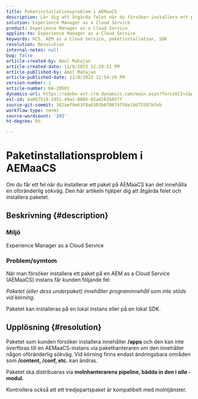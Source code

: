 ```yaml
---
title: Paketinstallationsproblem i AEMaaCS
description: Lär dig att åtgärda felet när du försöker installera ett paket på Adobe Experience Manager as a Cloud Service. Kontrollera att tredjepartspaketet är kompatibelt med molntjänster.
solution: Experience Manager as a Cloud Service
product: Experience Manager as a Cloud Service
applies-to: Experience Manager as a Cloud Service
keywords: KCS, AEM as a Cloud Service, paketinstallation, SDK
resolution: Resolution
internal-notes: null
bug: false
article-created-by: Amol Mahajan
article-created-date: 11/8/2023 12:28:51 PM
article-published-by: Amol Mahajan
article-published-date: 11/8/2023 12:54:39 PM
version-number: 2
article-number: KA-20501
dynamics-url: https://adobe-ent.crm.dynamics.com/main.aspx?forceUCI=1&pagetype=entityrecord&etn=knowledgearticle&id=ff700d5a-327e-ee11-8179-6045bd006b3d
exl-id: ba067519-2451-49a1-886b-02a42635057f
source-git-commit: 362aef9e63f8a0303b670074f58e19d75587bfeb
workflow-type: tm+mt
source-wordcount: '203'
ht-degree: 0%

---
```


# Paketinstallationsproblem i AEMaaCS


Om du får ett fel när du installerar ett paket på AEMaaCS kan det innehålla en oföränderlig sökväg. Den här artikeln hjälper dig att åtgärda felet och installera paketet.

## Beskrivning {#description}


### <b>Miljö</b>

Experience Manager as a Cloud Service



### <b>Problem/symtom</b>

När man försöker installera ett paket på en AEM as a Cloud Service (AEMaaCS) instans får kunden följande fel:

*Paketet (eller dess underpaket) innehåller programinnehåll som inte stöds vid körning.*



Paketet kan installeras på en lokal instans eller på en lokal SDK.


## Upplösning {#resolution}


Paketet som kunden försöker installera innehåller <b>/apps</b> och den kan inte överföras till en AEMaaCS-instans via pakethanteraren om den innehåller någon oföränderlig sökväg.
Vid körning finns endast ändringsbara områden som <b>/content, /conf, etc.</b> kan ändras.

Paketet ska distribueras via <b>molnhanterarens pipeline, bädda in den i *alla* -modul.</b>

Kontrollera också att ett tredjepartspaket är kompatibelt med molntjänster.
